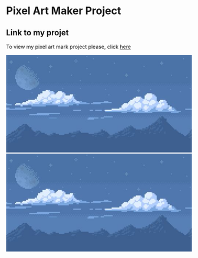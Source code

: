 # Pixel Art Maker Project


## Link to my projet 
To view my  pixel art mark project please, click [here](https://follolite.github.io/mypixproj/)

![text-if-image-fails](b.jpg)
![Preview Work](b.jpg)
